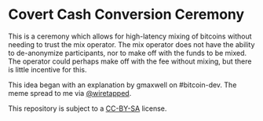 Covert Cash Conversion Ceremony
===============================

This is a ceremony which allows for high-latency mixing of bitcoins without needing to trust the mix operator. The mix operator does not have the ability to de-anonymize participants, nor to make off with the funds to be mixed. The operator could perhaps make off with the fee without mixing, but there is little incentive for this.

This idea began with an explanation by gmaxwell on #bitcoin-dev. The meme spread to me via [@wiretapped](https://twitter.com/wiretapped).

This repository is subject to a [CC-BY-SA](https://creativecommons.org/licenses/by-sa/3.0/) license.
